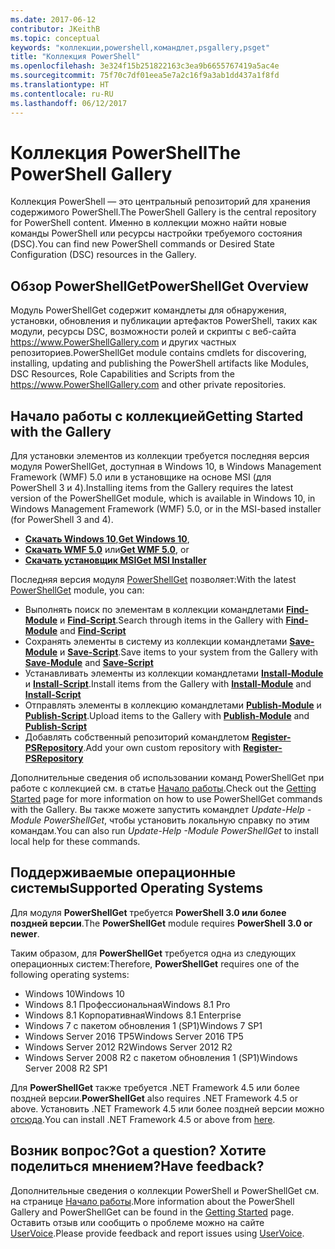 ```yaml
---
ms.date: 2017-06-12
contributor: JKeithB
ms.topic: conceptual
keywords: "коллекции,powershell,командлет,psgallery,psget"
title: "Коллекция PowerShell"
ms.openlocfilehash: 3e324f15b251822163c3ea9b6655767419a5ac4e
ms.sourcegitcommit: 75f70c7df01eea5e7a2c16f9a3ab1dd437a1f8fd
ms.translationtype: HT
ms.contentlocale: ru-RU
ms.lasthandoff: 06/12/2017
---
```

# <a name="the-powershell-gallery"></a><span data-ttu-id="dcd6a-103">Коллекция PowerShell</span><span class="sxs-lookup"><span data-stu-id="dcd6a-103">The PowerShell Gallery</span></span>

<span data-ttu-id="dcd6a-104">Коллекция PowerShell — это центральный репозиторий для хранения содержимого PowerShell.</span><span class="sxs-lookup"><span data-stu-id="dcd6a-104">The PowerShell Gallery is the central repository for PowerShell content.</span></span> <span data-ttu-id="dcd6a-105">Именно в коллекции можно найти новые команды PowerShell или ресурсы настройки требуемого состояния (DSC).</span><span class="sxs-lookup"><span data-stu-id="dcd6a-105">You can find new PowerShell commands or Desired State Configuration (DSC) resources in the Gallery.</span></span>

## <a name="powershellget-overview"></a><span data-ttu-id="dcd6a-106">Обзор PowerShellGet</span><span class="sxs-lookup"><span data-stu-id="dcd6a-106">PowerShellGet Overview</span></span>

<span data-ttu-id="dcd6a-107">Модуль PowerShellGet содержит командлеты для обнаружения, установки, обновления и публикации артефактов PowerShell, таких как модули, ресурсы DSC, возможности ролей и скрипты с веб-сайта https://www.PowerShellGallery.com и других частных репозиториев.</span><span class="sxs-lookup"><span data-stu-id="dcd6a-107">PowerShellGet module contains cmdlets for discovering, installing, updating and publishing the PowerShell artifacts like Modules, DSC Resources, Role Capabilities and Scripts from the https://www.PowerShellGallery.com and other private repositories.</span></span>

## <a name="getting-started-with-the-gallery"></a><span data-ttu-id="dcd6a-108">Начало работы с коллекцией</span><span class="sxs-lookup"><span data-stu-id="dcd6a-108">Getting Started with the Gallery</span></span>

<span data-ttu-id="dcd6a-109">Для установки элементов из коллекции требуется последняя версия модуля PowerShellGet, доступная в Windows 10, в Windows Management Framework (WMF) 5.0 или в установщике на основе MSI (для PowerShell 3 и 4).</span><span class="sxs-lookup"><span data-stu-id="dcd6a-109">Installing items from the Gallery requires the latest version of the PowerShellGet module, which is available in Windows 10, in Windows Management Framework (WMF) 5.0, or in the MSI-based installer (for PowerShell 3 and 4).</span></span>

- <span data-ttu-id="dcd6a-110">[**Скачать Windows 10**](http://go.microsoft.com/fwlink/?LinkID=624830&clcid=0x409),</span><span class="sxs-lookup"><span data-stu-id="dcd6a-110">[**Get Windows 10**](http://go.microsoft.com/fwlink/?LinkID=624830&clcid=0x409),</span></span>
- <span data-ttu-id="dcd6a-111">[**Скачать WMF 5.0**](http://go.microsoft.com/fwlink/?LinkId=398175) или</span><span class="sxs-lookup"><span data-stu-id="dcd6a-111">[**Get WMF 5.0**](http://go.microsoft.com/fwlink/?LinkId=398175), or</span></span>
- [<span data-ttu-id="dcd6a-112">**Скачать установщик MSI**</span><span class="sxs-lookup"><span data-stu-id="dcd6a-112">**Get MSI Installer**</span></span>](http://go.microsoft.com/fwlink/?LinkID=746217&clcid=0x409)

<span data-ttu-id="dcd6a-113">Последняя версия модуля [PowerShellGet](http://go.microsoft.com/fwlink/?LinkID=760387&clcid=0x409) позволяет:</span><span class="sxs-lookup"><span data-stu-id="dcd6a-113">With the latest [PowerShellGet](http://go.microsoft.com/fwlink/?LinkID=760387&clcid=0x409) module, you can:</span></span>

-   <span data-ttu-id="dcd6a-114">Выполнять поиск по элементам в коллекции командлетами [**Find-Module**](http://go.microsoft.com/fwlink/?LinkID=760387&clcid=0x409) и [**Find-Script**](http://go.microsoft.com/fwlink/?LinkID=760387&clcid=0x409).</span><span class="sxs-lookup"><span data-stu-id="dcd6a-114">Search through items in the Gallery with [**Find-Module**](http://go.microsoft.com/fwlink/?LinkID=760387&clcid=0x409) and [**Find-Script**](http://go.microsoft.com/fwlink/?LinkID=760387&clcid=0x409)</span></span>
-   <span data-ttu-id="dcd6a-115">Сохранять элементы в систему из коллекции командлетами [**Save-Module**](http://go.microsoft.com/fwlink/?LinkID=760387&clcid=0x409) и [**Save-Script**](http://go.microsoft.com/fwlink/?LinkID=760387&clcid=0x409).</span><span class="sxs-lookup"><span data-stu-id="dcd6a-115">Save items to your system from the Gallery with [**Save-Module**](http://go.microsoft.com/fwlink/?LinkID=760387&clcid=0x409) and [**Save-Script**](http://go.microsoft.com/fwlink/?LinkID=760387&clcid=0x409)</span></span>
-   <span data-ttu-id="dcd6a-116">Устанавливать элементы из коллекции командлетами [**Install-Module**](http://go.microsoft.com/fwlink/?LinkID=760387&clcid=0x409) и [**Install-Script**](http://go.microsoft.com/fwlink/?LinkID=760387&clcid=0x409).</span><span class="sxs-lookup"><span data-stu-id="dcd6a-116">Install items from the Gallery with [**Install-Module**](http://go.microsoft.com/fwlink/?LinkID=760387&clcid=0x409) and [**Install-Script**](http://go.microsoft.com/fwlink/?LinkID=760387&clcid=0x409)</span></span>
-   <span data-ttu-id="dcd6a-117">Отправлять элементы в коллекцию командлетами [**Publish-Module**](http://go.microsoft.com/fwlink/?LinkID=760387&clcid=0x409) и [**Publish-Script**](http://go.microsoft.com/fwlink/?LinkID=760387&clcid=0x409).</span><span class="sxs-lookup"><span data-stu-id="dcd6a-117">Upload items to the Gallery with [**Publish-Module**](http://go.microsoft.com/fwlink/?LinkID=760387&clcid=0x409) and [**Publish-Script**](http://go.microsoft.com/fwlink/?LinkID=760387&clcid=0x409)</span></span>
-   <span data-ttu-id="dcd6a-118">Добавлять собственный репозиторий командлетом [**Register-PSRepository**](http://go.microsoft.com/fwlink/?LinkID=760387&clcid=0x409).</span><span class="sxs-lookup"><span data-stu-id="dcd6a-118">Add your own custom repository with [**Register-PSRepository**](http://go.microsoft.com/fwlink/?LinkID=760387&clcid=0x409)</span></span>

<span data-ttu-id="dcd6a-119">Дополнительные сведения об использовании команд PowerShellGet при работе с коллекцией см. в статье [Начало работы](psgallery/psgallery_gettingstarted.md).</span><span class="sxs-lookup"><span data-stu-id="dcd6a-119">Check out the [Getting Started](psgallery/psgallery_gettingstarted.md) page for more information on how to use PowerShellGet commands with the Gallery.</span></span> <span data-ttu-id="dcd6a-120">Вы также можете запустить командлет *Update-Help -Module PowerShellGet*, чтобы установить локальную справку по этим командам.</span><span class="sxs-lookup"><span data-stu-id="dcd6a-120">You can also run *Update-Help -Module PowerShellGet* to install local help for these commands.</span></span>

## <a name="supported-operating-systems"></a><span data-ttu-id="dcd6a-121">Поддерживаемые операционные системы</span><span class="sxs-lookup"><span data-stu-id="dcd6a-121">Supported Operating Systems</span></span>

<span data-ttu-id="dcd6a-122">Для модуля **PowerShellGet** требуется **PowerShell 3.0 или более поздней версии**.</span><span class="sxs-lookup"><span data-stu-id="dcd6a-122">The **PowerShellGet** module requires **PowerShell 3.0 or newer**.</span></span>

<span data-ttu-id="dcd6a-123">Таким образом, для **PowerShellGet** требуется одна из следующих операционных систем:</span><span class="sxs-lookup"><span data-stu-id="dcd6a-123">Therefore, **PowerShellGet** requires one of the following operating systems:</span></span>

- <span data-ttu-id="dcd6a-124">Windows 10</span><span class="sxs-lookup"><span data-stu-id="dcd6a-124">Windows 10</span></span>
- <span data-ttu-id="dcd6a-125">Windows 8.1 Профессиональная</span><span class="sxs-lookup"><span data-stu-id="dcd6a-125">Windows 8.1 Pro</span></span>
- <span data-ttu-id="dcd6a-126">Windows 8.1 Корпоративная</span><span class="sxs-lookup"><span data-stu-id="dcd6a-126">Windows 8.1 Enterprise</span></span>
- <span data-ttu-id="dcd6a-127">Windows 7 с пакетом обновления 1 (SP1)</span><span class="sxs-lookup"><span data-stu-id="dcd6a-127">Windows 7 SP1</span></span>
- <span data-ttu-id="dcd6a-128">Windows Server 2016 TP5</span><span class="sxs-lookup"><span data-stu-id="dcd6a-128">Windows Server 2016 TP5</span></span>
- <span data-ttu-id="dcd6a-129">Windows Server 2012 R2</span><span class="sxs-lookup"><span data-stu-id="dcd6a-129">Windows Server 2012 R2</span></span>
- <span data-ttu-id="dcd6a-130">Windows Server 2008 R2 с пакетом обновления 1 (SP1)</span><span class="sxs-lookup"><span data-stu-id="dcd6a-130">Windows Server 2008 R2 SP1</span></span>

<span data-ttu-id="dcd6a-131">Для **PowerShellGet** также требуется .NET Framework 4.5 или более поздней версии.</span><span class="sxs-lookup"><span data-stu-id="dcd6a-131">**PowerShellGet** also  requires .NET Framework 4.5 or above.</span></span> <span data-ttu-id="dcd6a-132">Установить .NET Framework 4.5 или более поздней версии можно [отсюда](https://msdn.microsoft.com/en-us/library/5a4x27ek.aspx).</span><span class="sxs-lookup"><span data-stu-id="dcd6a-132">You can install .NET Framework 4.5 or above from [here](https://msdn.microsoft.com/en-us/library/5a4x27ek.aspx).</span></span>


## <a name="got-a-question-have-feedback"></a><span data-ttu-id="dcd6a-133">Возник вопрос?</span><span class="sxs-lookup"><span data-stu-id="dcd6a-133">Got a question?</span></span> <span data-ttu-id="dcd6a-134">Хотите поделиться мнением?</span><span class="sxs-lookup"><span data-stu-id="dcd6a-134">Have feedback?</span></span>

<span data-ttu-id="dcd6a-135">Дополнительные сведения о коллекции PowerShell и PowerShellGet см. на странице [Начало работы](psgallery/psgallery_gettingstarted.md).</span><span class="sxs-lookup"><span data-stu-id="dcd6a-135">More information about the PowerShell Gallery and PowerShellGet can be found in the [Getting Started](psgallery/psgallery_gettingstarted.md) page.</span></span> <span data-ttu-id="dcd6a-136">Оставить отзыв или сообщить о проблеме можно на сайте [UserVoice](http://windowsserver.uservoice.com/forums/301869-powershell).</span><span class="sxs-lookup"><span data-stu-id="dcd6a-136">Please provide feedback and report issues using [UserVoice](http://windowsserver.uservoice.com/forums/301869-powershell).</span></span>

